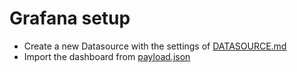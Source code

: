 # Grafana setup

 * Create a new Datasource with the settings of [DATASOURCE.md](DATASOURCE.md)
 * Import the dashboard from [payload.json](payload.json)
